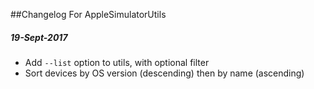 ##Changelog For AppleSimulatorUtils


##### 19-Sept-2017

* Add `--list` option to utils, with optional filter
* Sort devices by OS version (descending) then by name (ascending)


